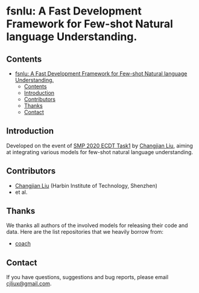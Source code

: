 # fsnlu: A Fast Development Framework for Few-shot Natural language Understanding.

## Contents

- [fsnlu: A Fast Development Framework for Few-shot Natural language Understanding.](#fsnlu-a-fast-development-framework-for-few-shot-natural-language-understanding)
  - [Contents](#contents)
  - [Introduction](#introduction)
  - [Contributors](#contributors)
  - [Thanks](#thanks)
  - [Contact](#contact)



## Introduction 
Developed on the event of [SMP 2020 ECDT Task1](https://mp.weixin.qq.com/s/_dE7kDw8q7FgHfGTh8DMWw) by [Changjian Liu](https://cjliux.github.io), aiming at integrating various models for few-shot natural language understanding.


## Contributors

* [Changjian Liu](mailto:cjliux@gmail.com) (Harbin Institute of Technology, Shenzhen)
* et al.


## Thanks
We thanks all authors of the involved models for releasing their code and data. Here are the list repositories that we heavily borrow from:
- [coach](https://github.com/zliucr/coach)

## Contact

If you have questions, suggestions and bug reports, please email [cjliux@gmail.com](mailto:cjliux@gmail.com).

